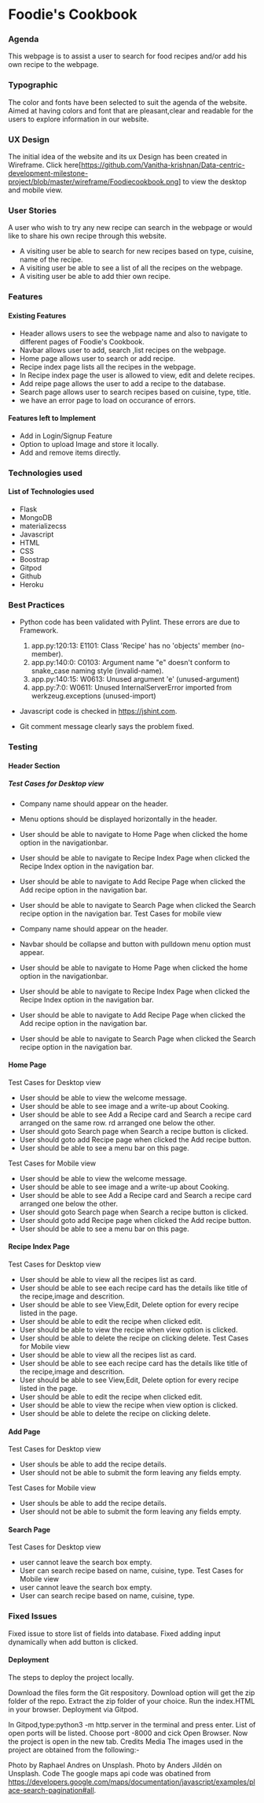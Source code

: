 # Foodie's Cookbook

### Agenda

This webpage is to assist a user to search for food recipes and/or add his own recipe to the webpage.

### Typographic

The color and fonts have been selected to suit the agenda of the website. Aimed at having colors and font that are pleasant,clear and readable for the users to explore information in our website.

### UX Design

The initial idea of the website and its ux Design has been created in Wireframe. Click here[https://github.com/Vanitha-krishnan/Data-centric-development-milestone-project/blob/master/wireframe/Foodiecookbook.png] to view the desktop and mobile view.

### User Stories

A user who wish to try any new recipe  can search in the webpage or would like to share his own recipe through this website. 

- A visiting user be able to search for new recipes based on type, cuisine, name of the recipe.
- A visiting user be able to see a list of all the recipes on the webpage.
- A visiting user be able to add thier own recipe.
### Features
#### Existing Features
- Header allows users to see the webpage name and also to navigate to different pages of Foodie's Cookbook.
- Navbar allows user to add, search ,list recipes on the webpage.
- Home page  allows user to  search or add recipe.
- Recipe index page lists all the recipes in the webpage.
- In Recipe index page the user is allowed to view, edit and delete recipes.
- Add reipe page allows the user to add a recipe to the database.
- Search page allows user to search recipes based on cuisine, type, title. 
- we have an error page to load on occurance of errors.
#### Features left to Implement
- Add in Login/Signup Feature
- Option to upload Image and store it locally.
- Add and remove items directly.
### Technologies used
#### List of Technologies used
- Flask
- MongoDB
- materializecss
- Javascript
- HTML
- CSS
- Boostrap
- Gitpod
- Github
- Heroku
### Best Practices
- Python code has been validated with Pylint.
    These errors are due to Framework.
    1. app.py:120:13: E1101: Class 'Recipe' has no 'objects' member (no-member).
    2. app.py:140:0: C0103: Argument name "e" doesn't conform to snake_case naming style (invalid-name).
    3. app.py:140:15: W0613: Unused argument 'e' (unused-argument)
    4. app.py:7:0: W0611: Unused InternalServerError imported from werkzeug.exceptions (unused-import)

- Javascript code is checked in https://jshint.com.
- Git comment message clearly says the problem fixed.

### Testing
#### Header Section
##### Test Cases for Desktop view
- Company name should appear on the header.
- Menu options should be displayed horizontally in the header.
- User should be able to navigate to Home Page when clicked the home option in the navigationbar.
- User should be able to navigate to Recipe Index Page when clicked the Recipe Index  option in the navigation bar.
- User should be able to navigate to Add Recipe Page when clicked the Add recipe option in the navigation bar.
- User should be able to navigate to Search Page when clicked the Search recipe option in the navigation bar.
Test Cases for mobile view

- Company name should appear on the header.
- Navbar should be collapse and button with pulldown menu option must appear.
- User should be able to navigate to Home Page when clicked the home option in the navigationbar.
- User should be able to navigate to Recipe Index Page when clicked the Recipe Index  option in the navigation bar.
- User should be able to navigate to Add Recipe Page when clicked the Add recipe option in the navigation bar.
- User should be able to navigate to Search Page when clicked the Search recipe option in the navigation bar.
#### Home Page

Test Cases for Desktop view
- User should be able to view the welcome message.
- User should be able to see image and a write-up about Cooking.
- User should be able to see Add a Recipe card  and Search a recipe card arranged on the same row.
rd arranged one below the other.
- User should goto Search page when Search a recipe button is clicked.
- User should goto add Recipe page when clicked the Add recipe button.
- User should be able to see a menu bar on this page.

Test Cases for Mobile view
- User should be able to view the welcome message.
- User should be able to see image and a write-up about Cooking.
- User should be able to see Add a Recipe card  and Search a recipe card arranged one below the other.
- User should goto Search page when Search a recipe button is clicked.
- User should goto add Recipe page when clicked the Add recipe button.
- User should be able to see a menu bar on this page.

#### Recipe Index Page
Test Cases for Desktop view
- User should be able to view all the recipes list as card.
- User should be able to see each recipe card has the details like title of the recipe,image and descrition.
- User should be able to see View,Edit, Delete option for every recipe listed in the page.
- User should be able to edit the recipe when clicked edit.
- User should be able to view the recipe when view option is clicked.
- User should be able to delete the recipe on clicking delete.
Test Cases for Mobile view
- User should be able to view all the recipes list as card.
- User should be able to see each recipe card has the details like title of the recipe,image and descrition.
- User should be able to see View,Edit, Delete option for every recipe listed in the page.
- User should be able to edit the recipe when clicked edit.
- User should be able to view the recipe when view option is clicked.
- User should be able to delete the recipe on clicking delete.
#### Add Page
Test Cases for Desktop view

- User shouls be able to add the recipe details.
- User should not be able to submit the form leaving any fields empty.

Test Cases for Mobile view

- User shouls be able to add the recipe details.
- User should not be able to submit the form leaving any fields empty.

#### Search Page
Test Cases for Desktop view

 - user cannot leave the search box empty.
 - User can search recipe based on name, cuisine, type.
Test Cases for Mobile view 
 - user cannot leave the search box empty.
 - User can search recipe based on name, cuisine, type.


### Fixed Issues
Fixed issue to store list of fields into database.
Fixed adding input dynamically when add button is clicked.

#### Deployment
The steps to deploy the project locally.

Download the files form the Git respository.
Download option will get the zip folder of the repo.
Extract the zip folder of your choice.
Run the index.HTML in your browser.
Deployment via Gitpod.

In Gitpod,type:python3 -m http.server in the terminal and press enter.
List of open ports will be listed.
Choose port -8000 and cick Open Browser.
Now the project is open in the new tab.
Credits
Media
The images used in the project are obtained from the following:-

Photo by Raphael Andres on Unsplash.
Photo by Anders Jildén on Unsplash.
Code
The google maps api code was obatined from https://developers.google.com/maps/documentation/javascript/examples/place-search-pagination#all.
